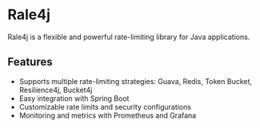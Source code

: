 # Rale4j

Rale4j is a flexible and powerful rate-limiting library for Java applications.

## Features

- Supports multiple rate-limiting strategies: Guava, Redis, Token Bucket, Resilience4j, Bucket4j
- Easy integration with Spring Boot
- Customizable rate limits and security configurations
- Monitoring and metrics with Prometheus and Grafana

